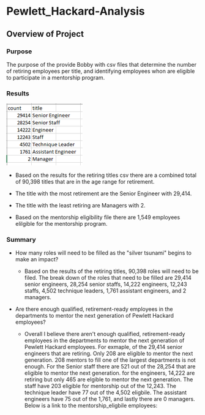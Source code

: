 # Pewlett_Hackard-Analysis
## Overview of Project
### Purpose
The purpose of the provide Bobby with csv files that determine the number of retiring employees per title, and identifying employees whon are eligible to participate in a mentorship program. 

### Results

![Picture](https://github.com/ducluu27/Pewlett_Hackard-Analysis/blob/master/Data/Retiring%20Titles.png)

* Based on the results for the retiring titles csv there are a combined total of 90,398 titles that are in the age range for retirement. 

* The title with the most retirement are the Senior Engineer with 29,414. 

* The title with the least retiring are Managers with 2. 

* Based on the mentorship eligibility file there are 1,549 employees elilgible for the mentorship program.

### Summary

* How many roles will need to be filled as the "silver tsunami" begins to make an impact?

  * Based on the results of the retiring titles, 90,398 roles will need to be filed. The break down of the roles that need to be filled are 29,414 senior engineers, 28,254 senior staffs, 14,222 engineers, 12,243 staffs, 4,502 technique leaders, 1,761 assistant engineers, and 2 managers.

* Are there enough qualified, retirement-ready employees in the departments to mentor the next generation of Pewlett Hackard employees?

  * Overall I believe there aren't enough qualified, retirement-ready employees in the departments to mentor the next generation of Pewlett Hackard employees. For exmaple, of the 29,414 senior engineers that are retiring. Only 208 are eligible to mentor the next generation. 208 mentors to fill one of the largest departments is not enough. For the Senior staff there are 521 out of the 28,254 that are eligible to mentor the next generation. for the engineers, 14,222 are retiring but only 465 are elgible to mentor the next generation. The staff have 203 eligible for mentorship out of the 12,243. The technique leader have 77 out of the 4,502 eligbile. The assistant engineers have 75 out of the 1,761, and lastly there are 0 managers. Below is a link to the mentorship_eligbile employees:
  
  
